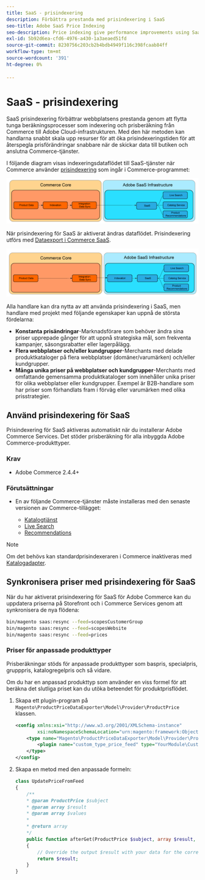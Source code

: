 ```yaml
---
title: SaaS - prisindexering
description: Förbättra prestanda med prisindexering i SaaS
seo-title: Adobe SaaS Price Indexing
seo-description: Price indexing give performance improvements using SaaS infrastructure
exl-id: 5b92d6ea-cfd6-4976-a430-1a3aeaed51fd
source-git-commit: 8230756c203cb2b4bdb4949f116c398fcaab84ff
workflow-type: tm+mt
source-wordcount: '391'
ht-degree: 0%

---
```


# SaaS - prisindexering

SaaS prisindexering förbättrar webbplatsens prestanda genom att flytta tunga beräkningsprocesser som indexering och prisberäkning från Commerce till Adobe Cloud-infrastrukturen. Med den här metoden kan handlarna snabbt skala upp resurser för att öka prisindexeringstiden för att återspegla prisförändringar snabbare när de skickar data till butiken och anslutna Commerce-tjänster.

I följande diagram visas indexeringsdataflödet till SaaS-tjänster när Commerce använder [prisindexering](https://experienceleague.adobe.com/en/docs/commerce-operations/configuration-guide/cli/manage-indexers) som ingår i Commerce-programmet:

![Standarddataflöde](assets/old_way.png)

När prisindexering för SaaS är aktiverat ändras dataflödet. Prisindexering utförs med [Dataexport i Commerce SaaS](../data-export/data-synchronization.md).

![Dataflöde för prisindexering i SaaS](assets/new_way.png)

Alla handlare kan dra nytta av att använda prisindexering i SaaS, men handlare med projekt med följande egenskaper kan uppnå de största fördelarna:

* **Konstanta prisändringar**-Marknadsförare som behöver ändra sina priser upprepade gånger för att uppnå strategiska mål, som frekventa kampanjer, säsongsrabatter eller lagerpålägg.
* **Flera webbplatser och/eller kundgrupper**-Merchants med delade produktkataloger på flera webbplatser (domäner/varumärken) och/eller kundgrupper.
* **Många unika priser på webbplatser och kundgrupper**-Merchants med omfattande gemensamma produktkataloger som innehåller unika priser för olika webbplatser eller kundgrupper. Exempel är B2B-handlare som har priser som förhandlats fram i förväg eller varumärken med olika prisstrategier.

## Använd prisindexering för SaaS

Prisindexering för SaaS aktiveras automatiskt när du installerar Adobe Commerce Services. Det stöder prisberäkning för alla inbyggda Adobe Commerce-produkttyper.

### Krav

* Adobe Commerce 2.4.4+

### Förutsättningar

* En av följande Commerce-tjänster måste installeras med den senaste versionen av Commerce-tillägget:

   * [Katalogtjänst](../catalog-service/overview.md)
   * [Live Search](../live-search/overview.md)
   * [Recommendations](../product-recommendations/guide-overview.md)


>[!NOTE]
>
>Om det behövs kan standardprisindexeraren i Commerce inaktiveras med [Katalogadapter](catalog-adapter.md).

## Synkronisera priser med prisindexering för SaaS

När du har aktiverat prisindexering för SaaS för Adobe Commerce kan du uppdatera priserna på Storefront och i Commerce Services genom att synkronisera de nya flödena:

```bash
bin/magento saas:resync --feed=scopesCustomerGroup
bin/magento saas:resync --feed=scopesWebsite
bin/magento saas:resync --feed=prices
```

### Priser för anpassade produkttyper

Prisberäkningar stöds för anpassade produkttyper som baspris, specialpris, grupppris, katalogregelpris och så vidare.

Om du har en anpassad produkttyp som använder en viss formel för att beräkna det slutliga priset kan du utöka beteendet för produktprisflödet.

1. Skapa ett plugin-program på `Magento\ProductPriceDataExporter\Model\Provider\ProductPrice` klassen.

   ```xml
   <config xmlns:xsi="http://www.w3.org/2001/XMLSchema-instance"
           xsi:noNamespaceSchemaLocation="urn:magento:framework:ObjectManager/etc/config.xsd">
       <type name="Magento\ProductPriceDataExporter\Model\Provider\ProductPrice">
           <plugin name="custom_type_price_feed" type="YourModule\CustomProductType\Plugin\UpdatePriceFromFeed" />
       </type>
   </config>
   ```

1. Skapa en metod med den anpassade formeln:

   ```php
   class UpdatePriceFromFeed
   {
       /**
       * @param ProductPrice $subject
       * @param array $result
       * @param array $values
       *
       * @return array
       */
       public function afterGet(ProductPrice $subject, array $result, array $values) : array
       {
           // Override the output $result with your data for the corresponding products (see original method for details) 
           return $result;
       }
   }
   ```

